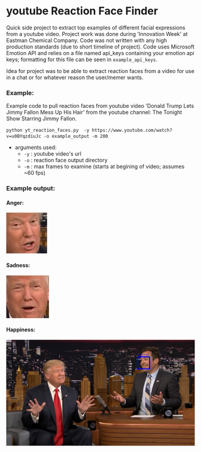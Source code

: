 # youtube Reaction Face Finder

Quick side project to extract top examples of different facial expressions from a youtube video.  Project work was done during 'Innovation Week' at Eastman Chemical Company.  Code was not written with any high production standards (due to short timeline of project).  Code uses Microsoft Emotion API and relies on a file named api_keys containing your emotion api keys; formatting for this file can be seen in `example_api_keys`.

Idea for project was to be able to extract reaction faces from a video for use in a chat or for whatever reason the user/memer wants.

### Example:
Example code to pull reaction faces from youtube video 'Donald Trump Lets Jimmy Fallon Mess Up His Hair' from the youtube channel: The Tonight Show Starring Jimmy Fallon.

    python yt_reaction_faces.py  -y https://www.youtube.com/watch?v=u0BYqzdiuJc -o example_output -m 200
    
  * arguments used:
    - `-y` : youtube video's url
    - `-o` : reaction face output directory
    - `-m` : max frames to examine (starts at begining of video; assumes ~60 fps)

### Example output:

#### Anger:
![anger](example_output/Cropped_anger.jpg)

#### Sadness:
![sadness](example_output/Cropped_sadness.jpg)

#### Happiness:
![happiness](example_output/boxhappiness.jpg)
